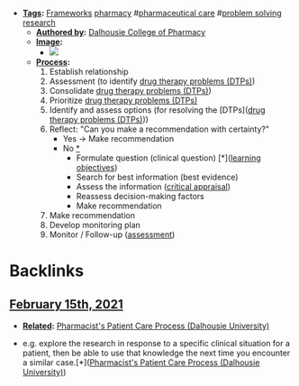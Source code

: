 - **[Tags](<Tags.md>):** [Frameworks](<Frameworks.md>) [pharmacy](<pharmacy.md>) #[pharmaceutical care](<pharmaceutical care.md>) #[problem solving](<problem solving.md>) [research](<research.md>)
    - **[Authored by](<Authored by.md>):** [Dalhousie College of Pharmacy](<Dalhousie College of Pharmacy.md>)
    - **[Image](<Image.md>):**
        - ![](https://firebasestorage.googleapis.com/v0/b/firescript-577a2.appspot.com/o/imgs%2Fapp%2FMy-Working-Notes%2FJAi2waZn7b.png?alt=media&token=707b0b80-605d-4ea0-92d7-e4c3accc545b)
    - **[Process](<Process.md>):**
        1. Establish relationship
        2. Assessment (to identify [drug therapy problems (DTPs)](<drug therapy problems (DTPs).md>))
        3. Consolidate [drug therapy problems (DTPs)](<drug therapy problems (DTPs).md>))
        4. Prioritize [drug therapy problems (DTPs)](<drug therapy problems (DTPs).md>)
        5. Identify and assess options (for resolving the [DTPs]([drug therapy problems (DTPs)](<drug therapy problems (DTPs).md>)))
        6. Reflect: "Can you make a recommendation with certainty?"
            - Yes -> Make recommendation
            - No [*]([research](<research.md>))
                - Formulate question (clinical question) [*]([learning objectives](<learning objectives.md>))
                - Search for best information (best evidence)
                - Assess the information ([critical appraisal](<critical appraisal.md>))
                - Reassess decision-making factors
                - Make recommendation
        7. Make recommendation
        8. Develop monitoring plan
        9. Monitor / Follow-up ([assessment](((ZU2IhvhWt))))

# Backlinks
## [February 15th, 2021](<February 15th, 2021.md>)
- **[Related](<Related.md>):** [Pharmacist's Patient Care Process (Dalhousie University)](<Pharmacist's Patient Care Process (Dalhousie University).md>)

- e.g. explore the research in response to a specific clinical situation for a patient, then be able to use that knowledge the next time you encounter a similar case.[*]([Pharmacist's Patient Care Process (Dalhousie University)](<Pharmacist's Patient Care Process (Dalhousie University).md>))

